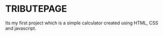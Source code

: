 # TRIBUTEPAGE
Its my first project which is a simple calculator created using HTML, CSS and javascript.
